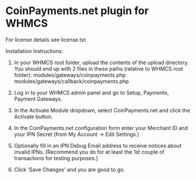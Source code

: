 # CoinPayments.net plugin for WHMCS
For license details see license.txt

Installation Instructions:
1. In your WHMCS root folder, upload the contents of the upload directory. You should end up with 2 files in these paths (relative to WHMCS root folder):
	modules/gateways/coinpayments.php
	modules/gateways/callback/coinpayments.php

2. Log in to your WHMCS admin panel and go to Setup, Payments, Payment Gateways.

3. In the Activate Module dropdown, select CoinPayments.net and click the Activate button.
		
4. In the CoinPayments.net configuration form enter your Merchant ID and your IPN Secret (from My Account -> Edit Settings.)

5. Optionally fill in an IPN Debug Email address to receive notices about invalid IPNs. [Recommend you do for at least the 1st couple of transactions for testing purposes.]

6. Click 'Save Changes' and you are good to go.
